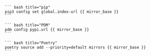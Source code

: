     ``` bash title="pip"
    pip3 config set global.index-url {{ mirror_base }}
    ```

    ``` bash title="PDM"
    pdm config pypi.url {{ mirror_base }}
    ```

    ``` bash title="Poetry"
    poetry source add --priority=default mirrors {{ mirror_base }}
    ```